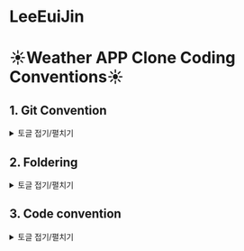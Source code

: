 # LeeEuiJin

# ☀️Weather APP Clone Coding Conventions☀️

## 1. Git Convention
<details>
<summary>토글 접기/펼치기</summary>
<div markdown="1">
-> Issue Name : [PREFIX] 구현 기능
-> Branch Name : feature(prefix)#1-구현 기능
-> Commit Message : [PREFIX] #1 구현 기능

### Prefix List
* **FEAT** : 새로운 기능 구현
* **ADD** : Feat 이외의 부수적인 코드 추가, 라이브러리 추가, 새로운 View나 Activity 생성
* **CHORE** : 그 이외의 잡일/ 버전 코드 수정, 패키지 구조 변경, 파일 이동, 가독성이나 변수명, reformat 등
* **FIX** : 버그, 오류 해결
* **DEL** : 쓸모없는 코드 및 파일 삭제
* **MOD** : xml (스토리보드) 파일만 수정한 경우
* **MOVE** : 파일 위치 이동
* **DOCS** : README나 WIKI 등의 문서 개정
* **REFACTOR** : 내부 로직은 변경 하지 않고 기존의 코드를 개선하는 리팩토링 시

</div>
</details>

## 2. Foldering
<details>
<summary>토글 접기/펼치기</summary>
<div markdown="1">

![2C670D55-C561-4340-947E-A97B532D8F7E](https://user-images.githubusercontent.com/60493070/174737587-8406147f-2f08-4660-9e48-e7d78580a32b.png)

</div>
</details>

## 3. Code convention

<details>
<summary>토글 접기/펼치기</summary>
<div markdown="1">

<aside>
🔥 ****진짜 꼭 지킵시다!****

---

- 스타일쉐어의 스위스트 스타일 가이드를 참고합니다.
    
    [GitHub - StyleShare/swift-style-guide: StyleShare에서 작성한 Swift 한국어 스타일 가이드](https://github.com/StyleShare/swift-style-guide)
    
</aside>

## ## 코드 레이아웃


---

### 공백

- 콜론(`:`)을 쓸 때에는 콜론의 오른쪽에만 공백을 둡니다.
    
    ```swift
    let names: [String: String]?
    ```
    

- 빈 줄은 딱 한 줄 정도만.. 너무 많은 빈 줄은 지양합니다.

### MARK 구문

- MARK 구문 위와 아래에는 공백이 필요합니다.
    
    ```swift
    // MARK: Layout
    
    override func layoutSubviews() {
      // doSomething()
    }
    
    // MARK: Actions
    
    override func menuButtonDidTap() {
      // doSomething()
    }
    ```
    

- MARK 구문의 순서는 아래와 같습니다.
    
    ```swift
    // MARK: - Properties
    
    // MARK: - Lifecycle
    
    override func viewDidLoad() {
        super.viewDidLoad()
    }
    
    // MARK: - Override Method UI + Layout
    
    override func configUI() {
        
    }
    
    override func setupAutoLayout() {
        
    }
    
    // MARK: - Custom Method
    
    // MARK: - @objc
    
    ```
    

- Cell 파일은 `// MARK: - Lifecycle` 대신 아래와 같습니다.
    
    ```swift
    // MARK: - Initializing
    
    override init(style: UITableViewCell.CellStyle, reuseIdentifier: String?) {
        super.init(style: style, reuseIdentifier: reuseIdentifier)
    }
    
    required convenience init?(coder aDecoder: NSCoder) {
        self.init(style: .default, reuseIdentifier: nil)
    }
    ```
    
- Delegate나 Datasource를 extension으로 빼줄 경우 위에 마크구문을 꼭 써줘야 합니다.
    
    ```swift
    // MARK: - UICollectionViewDelegate
    
    extension MainVC: UICollectionViewDelegate {
    
    …
    
    }
    ```
    

### 임포트

- 모듈 임포트는 `알파벳 순`으로 정렬합니다.
- 내장 프레임워크를 먼저 임포트하고, 빈 줄로 구분하여 서드파티 프레임워크를 임포트합니다.
    
    ```swift
    import UIKit
    
    import SwiftyColor
    import SwiftyImage
    import Then
    import URLNavigator
    ```
    

## ## 네이밍


---

### 액션 함수 네이밍

- Action 함수의 네이밍은 ‘주어 + 동사 + 목적어’ 형태를 사용합니다.
    - Tap(눌렀다 뗌)**은*`*.touchUpInside*`*에 대응하고,*
- **Press(누름)**는  `.touchDown`에 대응합니다.
    - **will~**은 특정 행위가 일어나기 직전이고, **did~**는 특정 행위가 일어난 직후입니다.
    - **should~**는 일반적으로 `Bool`을 반환하는 함수에 사용됩니다.
    
    ```swift
    func backButtonDidTap() {
      // …
    }
    
    touchUpBackButton
    
    ```
    

## ## 권장사항


---

### 변수 초기화

- 가능하다면 변수를 정의할 때 함께 초기화하도록 합니다.
- [Then](https://github.com/devxoul/Then) 라이브러리를 사용하면 초기화와 함께 속성을 지정할 수 있습니다.
    
    ```swift
    let label = UILabel().then {
      $0.textAlignment = .center
      $0.textColor = .black
      $0.text = “Hello, World!”
    }
    ```
    
    ```swift
    var job: String = “iOS Programmer”
    ```
    

### enum

- 상수를 정의할 때에는 `enum`를 만들어 비슷한 상수끼리 모아둡니다.
    
    재사용성과 유지보수 측면에서 큰 향상을 가져옵니다. 
    
    `struct` 대신 `enum`을 사용하는 이유는, 생성자가 제공되지 않는 자료형을 사용하기 위해서입니다.
    
- [CGFloatLiteral](https://github.com/devxoul/CGFloatLiteral)과 [SwiftyColor](https://github.com/devxoul/SwiftyColor)를 사용해서 코드를 단순화시킵니다.
    
    ```swift
    final class ProfileViewController: UIViewController {
    
      private enum Metric {
        static let profileImageViewLeft = 10.f
        static let profileImageViewRight = 10.f
        static let nameLabelTopBottom = 8.f
        static let bioLabelTop = 6.f
      }
    
      private enum Font {
        static let nameLabel = UIFont.boldSystemFont(ofSize: 14)
        static let bioLabel = UIFont.boldSystemFont(ofSize: 12)
      }
    
      private enum Color {
        static let nameLabelText = 0x000000.color
        static let bioLabelText = 0x333333.color ~ 70%
      }
    
    }
    ```
    

### final

- 더이상 상속이 발생하지 않는 클래스는 항상 `final` 키워드로 선언합니다.
    
    ```swift
    **final** class MyViewController: UIViewController {
      // …
    }
    ```
    

## ## ViewController


---

- ViewController, TableViewCell, CollectionViewCell
    - `VC`, `TVC`, `CVC`로 축약해서 사용합니다.
  </div>
</details>
